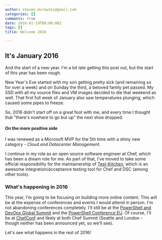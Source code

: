```yaml
---
author: steven.murawski@gmail.com
categories: []
comments: true
date: 2016-01-19T00:00:00Z
tags: []
title: Welcome 2016

---
```


## It's January 2016

And the start of a new year.  I'm a bit late getting this post out, but the start of this year has been rough.

New Year's Eve started with my son getting pretty sick (and remaining so for over a week) and on Sunday the third, a beloved family pet passed.  My SSD with all my source files and VM images decided to die that weekend as well.  That first full week of January also saw temperatures plunging, which caused some pipes to freeze.

So, 2016 didn't start off on a great foot with me, and every time I thought that "there's nowhere to go but up" the next shoe dropped.

#### On the more positive side

I was renewed as a Microsoft MVP for the 5th time with a shiny new category - *Cloud and Datacenter Management*.

I continue in my role as an open source software engineer at Chef, which has been a dream role for me.  As part of that, I've moved to take some official responsibility for the maintainership of [Test-Kitchen](https://github.com/test-kitchen/test-kitchen), which is an awesome integration/acceptance testing tool for Chef and DSC (among other tools).

### What's happening in 2016

This year, I'm going to be focusing on building more online content.  This will be at the expense of conferences and events I would attend in person.  I'm not abandoning conferences completely.  I'll still be at the [PowerShell and DevOps Global Summit](http://powershellsummit.org) and the [PowerShell Conference EU](http://www.psconf.eu).  Of course, I'll be at [ChefConf](https://www.chef.io/chefconf/) and likely at both Chef Summit (Seattle and London - though neither has been announced yet, so we'll see).

Let's see what happens in the rest of 2016!
